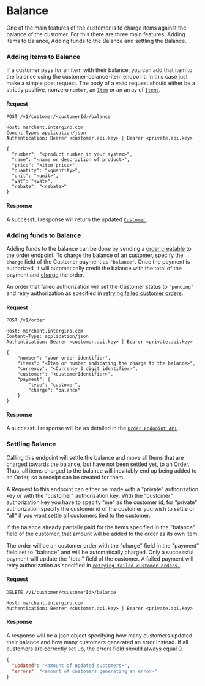 # Balance
One of the main features of the customer is to charge items against the balance of the customer. For this there are three main features. 
Adding items to Balance, Adding funds to the Balance and settling the Balance. 

### Adding items to Balance
If a customer pays for an item with their balance, you can add that item to the balance using the customer-balance-item endpoint. 
In this case just make a simple post request. 
The body of a valid request should either be a strictly positive, nonzero `number`, an [`Item`](../../integrate/acquiring/reference.html#item) or an array of [`Items`](../../integrate/acquiring/reference.html#item).

#### Request
``` {1}
POST /v1/customer/<customerId>/balance

Host: merchant.intergiro.com 
Conent-Type: application/json
Authentication: Bearer <customer.api.key> | Bearer <private.api.key>

{
  "number": "<product number in your system>",
  "name": "<name or description of product>",
  "price": "<item price>",
  "quantity": "<quantity>",
  "unit": "<unit>",
  "vat": "<vat>",
  "rebate": "<rebate>"
}
```

#### Response
A successful response will return the updated [`Customer`](../reference/customer.html#customer).

### Adding funds to Balance
Adding funds to the balance can be done by sending a [order creatable](../reference/order.html#order) to the order endpoint.
To charge the balance of an customer, specify the `charge` field of the Customer payment as `"balance"`.
Once the payment is authorized, it will automatically credit the balance with the total of the payment and [charge](#) the order.

An order that failed authorization will set the Customer status to `"pending"` and retry authorization as specified in [retrying failed customer orders](#).

#### Request
``` {1}
POST /v1/order

Host: merchant.intergiro.com
Content-Type: application/json
Authentication: Bearer <customer.api.key> | Bearer <private.api.key>

{
    "number": "your order identifier",
    "items": "<Item or number indicating the charge to the balance>",
    "currency": "<Currency 3 digit identifier>",
    "customer": "<customerIdentifier>",
    "payment": {
        "type": "customer",
        "charge": "balance"
	}
}
```

#### Response
A successful response will be as detailed in the [`Order Endpoint API`](../order#card-customer-payment).

### Settling Balance
Calling this endpoint will settle the balance and move all Items that are charged towards the balance, but have not been settled yet, to an Order. 
Thus, all items charged to the balance will inevitably end up being added to an Order, so a receipt can be created for them.

A Request to this endpoint can either be made with a "private" authorization key or with the "customer" authorization key. 
With the "customer" authorization key you have to specify "me" as the customer id, for "private" authorization specify the customer id of the customer you wish to settle or "all" if you want settle all customers tied to the customer.

If the balance already partially paid for the items specified in the "balance" field of the customer, that amount will be added to the order as its own item.

The order will be an customer order with the "charge" field in the "payment" field set to "balance" and will be automatically charged. 
Only a successful payment will update the "total" field of the customer. 
A failed payment will retry authorization as specified in [`retrying failed customer orders.`](../reference/order#retry-failed-customer-payments)

#### Request

```{1}
DELETE /v1/customer/<customerId>/balance

Host: merchant.intergiro.com
Authentication: Bearer <customer.api.key> | Bearer <private.api.key>
```
#### Response
A response will be a json object specifying how many customers updated their balance and how many customers generated an error instead. 
If all customers are correctly set up, the errors field should always equal 0.
```json
{
  "updated": "<amount of updated customers>",
  "errors": "<amount of customers generating an error>"
}
```
